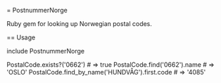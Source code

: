 = PostnummerNorge

Ruby gem for looking up Norwegian postal codes.

== Usage

 include PostnummerNorge

 PostalCode.exists?('0662')                    # => true
 PostalCode.find('0662').name                  # => 'OSLO'
 PostalCode.find_by_name('HUNDVÅG').first.code # => '4085'